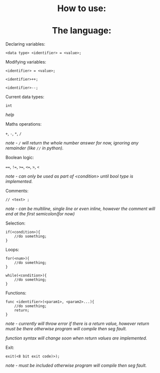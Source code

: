 <h1 align="center">How to use:</h1>


<h1 align="center">The language:</h1>

Declaring variables:

`<data type> <identifier> = <value>;`

Modifying variables:

`<identifier> = <value>;`

`<identifier>++;`

`<identifier>--;`

Current data types:

`int` 

*help*

Maths operations:

`+`, `-`, `*`, `/`

*note - `/` will return the whole number answer for now, ignoring any remainder (like `//` in python).*

Boolean logic:

`==`, `!=`, `>=`, `<=`, `>`, `<`

*note - can only be used as part of \<condition> until bool type is implemented.*

Comments:

`// <text> ;`

*note - can be multiline, single line or even inline, however the comment will end at the first semicolon(for now)*

Selection:

```
if(<condition>){
    //do something;
}
```

Loops:

```
for(<num>){
    //do something;
}
```

```
while(<condition>){
    //do something;
}
```

Functions:

```
func <identifier>(<param1>, <param2>...){
    //do something;
    return;
}
```
*note - currently will throw error if there is a return value, however return must be there otherwise program will compile then seg fault.*

*function syntax will change soon when return values are implemented.*

Exit:

`exit(<8 bit exit code)>);`

*note - must be included otherwise program will compile then seg fault.*
